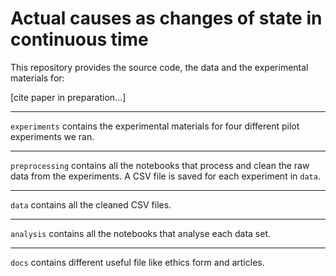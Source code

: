 # Actual causes as changes of state in continuous time

This repository provides the source code, the data and the experimental materials for: 

[cite paper in preparation...]

---

`experiments` contains the experimental materials for four different pilot experiments we ran.

---

`preprocessing` contains all the notebooks that process and clean the raw data from the experiments. A CSV file is saved for each experiment in `data`.

---

`data` contains all the cleaned CSV files.

---

`analysis` contains all the notebooks that analyse each data set.

---

`docs` contains different useful file like ethics form and articles.

